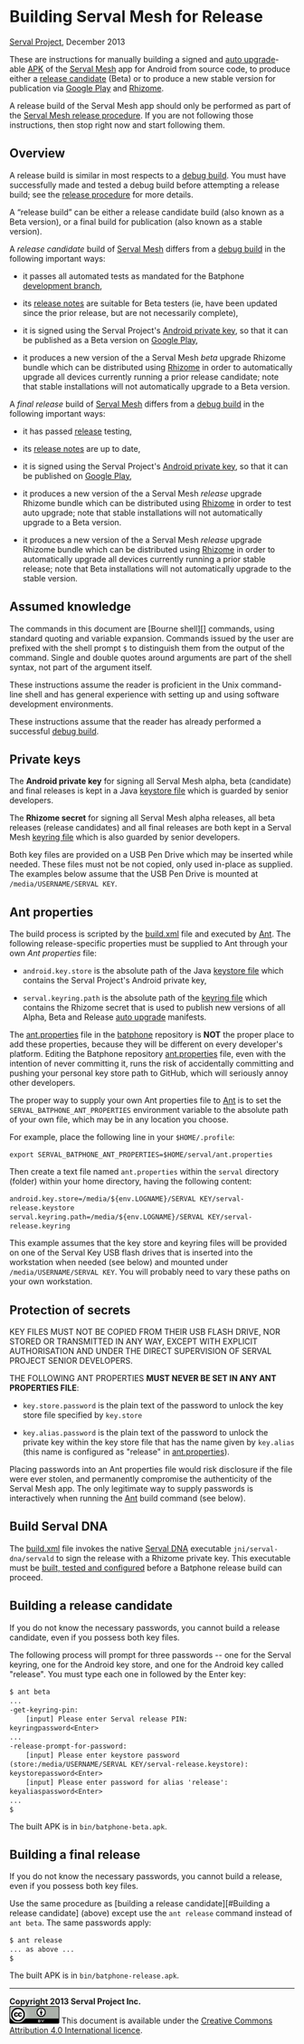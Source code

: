 Building Serval Mesh for Release
================================
[Serval Project][], December 2013

These are instructions for manually building a signed and [auto upgrade][]-able
[APK][] of the [Serval Mesh][] app for Android from source code, to produce
either a [release candidate][release] (Beta) or to produce a new stable version
for publication via [Google Play][] and [Rhizome][].

A release build of the Serval Mesh app should only be performed as part of the
[Serval Mesh release procedure][release].  If you are not following those
instructions, then stop right now and start following them.

Overview
--------

A release build is similar in most respects to a [debug build][].  You must
have successfully made and tested a debug build before attempting a release
build; see the [release procedure][release] for more details.

A “release build” can be either a release candidate build (also known as a Beta
version), or a final build for publication (also known as a stable version).

A *release candidate* build of [Serval Mesh][] differs from a [debug build][] in
the following important ways:

 * it passes all automated tests as mandated for the Batphone [development
   branch][],

 * its [release notes][] are suitable for Beta testers (ie, have been updated
   since the prior release, but are not necessarily complete),

 * it is signed using the Serval Project's [Android private key][], so that it
   can be published as a Beta version on [Google Play][],

 * it produces a new version of the a Serval Mesh *beta* upgrade Rhizome bundle
   which can be distributed using [Rhizome][] in order to automatically upgrade
   all devices currently running a prior release candidate; note that stable
   installations will not automatically upgrade to a Beta version.

A *final release* build of [Serval Mesh][] differs from a [debug build][] in
the following important ways:

 * it has passed [release][] testing,

 * its [release notes][] are up to date,

 * it is signed using the Serval Project's [Android private key][], so that it
   can be published on [Google Play][],

 * it produces a new version of the a Serval Mesh *release* upgrade Rhizome bundle
   which can be distributed using [Rhizome][] in order to test auto upgrade;
   note that stable installations will not automatically upgrade to a Beta
   version.

 * it produces a new version of the a Serval Mesh *release* upgrade Rhizome
   bundle which can be distributed using [Rhizome][] in order to automatically
   upgrade all devices currently running a prior stable release; note that Beta
   installations will not automatically upgrade to the stable version.

Assumed knowledge
-----------------

The commands in this document are [Bourne shell][] commands, using standard
quoting and variable expansion.  Commands issued by the user are prefixed with
the shell prompt `$` to distinguish them from the output of the command.
Single and double quotes around arguments are part of the shell syntax, not
part of the argument itself.

These instructions assume the reader is proficient in the Unix command-line
shell and has general experience with setting up and using software development
environments.

These instructions assume that the reader has already performed a successful
[debug build][].

Private keys
------------

The **Android private key** for signing all Serval Mesh alpha, beta (candidate) and
final releases is kept in a Java [keystore file][] which is guarded by senior
developers.

The **Rhizome secret** for signing all Serval Mesh alpha releases, all beta
releases (release candidates) and all final releases are both kept in a Serval
Mesh [keyring file][] which is also guarded by senior developers.

Both key files are provided on a USB Pen Drive which may be inserted while
needed.  These files must not be not copied, only used in-place as supplied.
The examples below assume that the USB Pen Drive is mounted at
`/media/USERNAME/SERVAL KEY`.

Ant properties
--------------

The build process is scripted by the [build.xml][] file and executed by
[Ant][].  The following release-specific properties must be supplied to Ant
through your own *Ant properties* file:

 * `android.key.store` is the absolute path of the Java [keystore file][] which
   contains the Serval Project's Android private key,

 * `serval.keyring.path` is the absolute path of the [keyring file][] which
   contains the Rhizome secret that is used to publish new versions of all
   Alpha, Beta and Release [auto upgrade][] manifests.

The [ant.properties][] file in the [batphone][] repository is **NOT** the
proper place to add these properties, because they will be different on every
developer's platform.  Editing the Batphone repository [ant.properties][] file,
even with the intention of never committing it, runs the risk of accidentally
committing and pushing your personal key store path to GitHub, which will
seriously annoy other developers.

The proper way to supply your own Ant properties file to [Ant][] is to set the
`SERVAL_BATPHONE_ANT_PROPERTIES` environment variable to the absolute path of
your own file, which may be in any location you choose.

For example, place the following line in your `$HOME/.profile`:

    export SERVAL_BATPHONE_ANT_PROPERTIES=$HOME/serval/ant.properties

Then create a text file named `ant.properties` within the `serval` directory
(folder) within your home directory, having the following content:

    android.key.store=/media/${env.LOGNAME}/SERVAL KEY/serval-release.keystore
    serval.keyring.path=/media/${env.LOGNAME}/SERVAL KEY/serval-release.keyring

This example assumes that the key store and keyring files will be provided on
one of the Serval Key USB flash drives that is inserted into the workstation
when needed (see below) and mounted under `/media/USERNAME/SERVAL KEY`.  You will
probably need to vary these paths on your own workstation.

Protection of secrets
---------------------

KEY FILES MUST NOT BE COPIED FROM THEIR USB FLASH DRIVE, NOR STORED OR
TRANSMITTED IN ANY WAY, EXCEPT WITH EXPLICIT AUTHORISATION AND UNDER THE DIRECT
SUPERVISION OF SERVAL PROJECT SENIOR DEVELOPERS.

THE FOLLOWING ANT PROPERTIES **MUST NEVER BE SET IN ANY ANT PROPERTIES FILE**:

 * `key.store.password` is the plain text of the password to unlock the key
   store file specified by `key.store`

 * `key.alias.password` is the plain text of the password to unlock the private
   key within the key store file that has the name given by `key.alias` (this
   name is configured as "release" in [ant.properties][]).

Placing passwords into an Ant properties file would risk disclosure if the file
were ever stolen, and permanently compromise the authenticity of the Serval
Mesh app.  The only legitimate way to supply passwords is interactively when
running the [Ant][] build command (see below).

Build Serval DNA
----------------

The [build.xml][] file invokes the native [Serval DNA][] executable
`jni/serval-dna/servald` to sign the release with a Rhizome private key.  This
executable must be [built, tested and configured][Serval DNA INSTALL] before a
Batphone release build can proceed.

Building a release candidate
----------------------------

If you do not know the necessary passwords, you cannot build a release
candidate, even if you possess both key files.

The following process will prompt for three passwords -- one for the Serval
keyring, one for the Android key store, and one for the Android key called
"release".  You must type each one in followed by the Enter key:

    $ ant beta
    ...
    -get-keyring-pin:
        [input] Please enter Serval release PIN:
    keyringpassword<Enter>
    ...
    -release-prompt-for-password:
        [input] Please enter keystore password (store:/media/USERNAME/SERVAL KEY/serval-release.keystore):
    keystorepassword<Enter>
        [input] Please enter password for alias 'release':
    keyaliaspassword<Enter>
    ...
    $

The built APK is in `bin/batphone-beta.apk`.

Building a final release
------------------------

If you do not know the necessary passwords, you cannot build a release, even if
you possess both key files.

Use the same procedure as [building a release candidate][#Building a release
candidate] (above) except use the `ant release` command instead of `ant beta`.
The same passwords apply:

    $ ant release
    ... as above ...
    $

The built APK is in `bin/batphone-release.apk`.

-----
**Copyright 2013 Serval Project Inc.**  
![CC-BY-4.0](./cc-by-4.0.png)
This document is available under the [Creative Commons Attribution 4.0 International licence][CC BY 4.0].


[Serval Project]: http://www.servalproject.org/
[Serval Mesh]: ../README.md
[Serval DNA]: https://github.com/servalproject/serval-dna
[Serval DNA INSTALL]: https://github.com/servalproject/serval-dna/blob/development/INSTALL.md
[APK]: http://en.wikipedia.org/wiki/APK_(file_format)
[Android private key]: http://developer.android.com/tools/publishing/app-signing.html
[Google Play]: https://play.google.com/store/apps/details?id=org.servalproject
[Dreamhost FTP]: http://developer.servalproject.org/files/
[Rhizome]: http://developer.servalproject.org/dokuwiki/doku.php?id=content:tech:rhizome
[debug build]: ../INSTALL.md
[release]: http://developer.servalproject.org/dokuwiki/doku.php?id=content:servalmesh:release:
[release notes]: ../CURRENT-RELEASE.md
[development branch]: http://developer.servalproject.org/dokuwiki/doku.php?id=content:servalmesh:git_development_branch
[build.xml]: ../build.xml
[ant.properties]: ../ant.properties
[Ant]: http://ant.apache.org/
[keystore file]: http://developer.android.com/tools/publishing/app-signing.html
[keyring file]: http://developer.servalproject.org/dokuwiki/doku.php?id=content:tech:keyring
[auto upgrade]: http://developer.servalproject.org/dokuwiki/doku.php?id=content:tech:automatic_upgrade
[Jarsigner]: http://docs.oracle.com/javase/6/docs/technotes/tools/windows/jarsigner.html
[Keytool]: http://docs.oracle.com/javase/6/docs/technotes/tools/windows/keytool.html
[batphone]: http://github.com/servalproject/batphone
[GNU Java Compiler]: http://gcc.gnu.org/java/
[CC BY 4.0]: ./LICENSE-DOCUMENTATION.md
